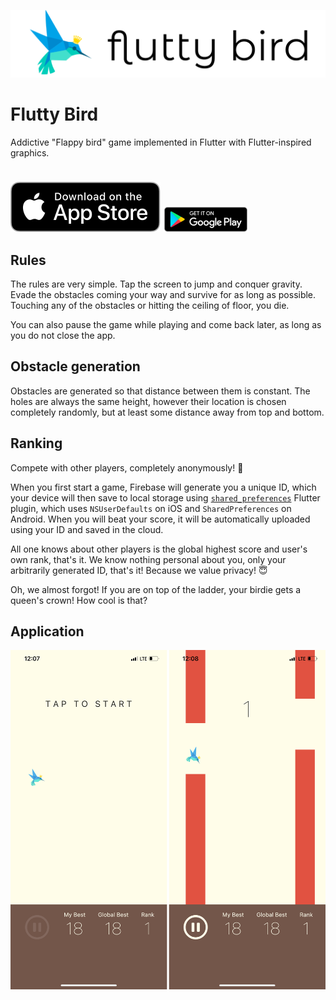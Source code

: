 ![FluttyBird Logo](assets/git-banner.png)

# Flutty Bird

Addictive "Flappy bird" game implemented in Flutter with Flutter-inspired graphics.

<div style="height:10px"></div>

[![App Store](assets/download_on_the_app_store.svg)](https://apps.apple.com/app/id1537764935)
[![App Store](assets/get_it_on_google_play.png)](https://play.google.com/store/apps/details?id=com.stelynx.fluttybird)

## Rules

The rules are very simple. Tap the screen to jump and conquer gravity. Evade the obstacles coming your way and survive for as long as possible. Touching any of the obstacles or hitting the ceiling of floor, you die.

You can also pause the game while playing and come back later, as long as you do not close the app.

## Obstacle generation

Obstacles are generated so that distance between them is constant. The holes are always the same height, however their location is chosen completely randomly, but at least some distance away from top and bottom.

## Ranking

Compete with other players, completely anonymously! 🎉

When you first start a game, Firebase will generate you a unique ID, which your device will then
save to local storage using [`shared_preferences`](https://pub.dev/packages/shared_preferences) Flutter plugin, which uses `NSUserDefaults` on iOS and `SharedPreferences` on Android. When you will beat your score,
it will be automatically uploaded using your ID and saved in the cloud.

All one knows about other players is the global highest score and user's own rank, that's it. We know nothing personal about you, only your arbitrarily generated ID, that's it! Because we value privacy! 😇

Oh, we almost forgot! If you are on top of the ladder, your birdie gets a queen's crown! How cool is that?

## Application

![Screenshots](assets/screen.png)
